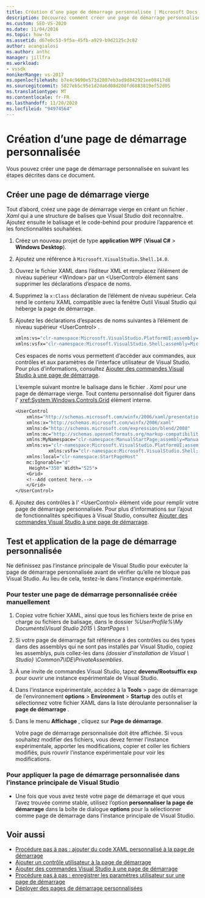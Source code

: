 ```yaml
---
title: Création d’une page de démarrage personnalisée | Microsoft Docs
description: Découvrez comment créer une page de démarrage personnalisée. Commencez par une page de démarrage vierge, ajoutez des contrôles à l’élément UserControl vide, puis testez votre page.
ms.custom: SEO-VS-2020
ms.date: 11/04/2016
ms.topic: how-to
ms.assetid: d67e0c53-9f5a-45fb-a929-b9d2125c3c82
author: acangialosi
ms.author: anthc
manager: jillfra
ms.workload:
- vssdk
monikerRange: vs-2017
ms.openlocfilehash: b7e4c9690e573d2807eb3ad9d842921ee08417d8
ms.sourcegitcommit: 5027eb5c95e1d2da6d08d208fd6883819ef52d05
ms.translationtype: MT
ms.contentlocale: fr-FR
ms.lasthandoff: 11/20/2020
ms.locfileid: "94974564"
---
```

# <a name="creating-a-custom-start-page"></a>Création d’une page de démarrage personnalisée

Vous pouvez créer une page de démarrage personnalisée en suivant les étapes décrites dans ce document.

## <a name="create-a-blank-start-page"></a>Créer une page de démarrage vierge

Tout d’abord, créez une page de démarrage vierge en créant un fichier *. Xaml* qui a une structure de balises que Visual Studio doit reconnaître. Ajoutez ensuite le balisage et le code-behind pour produire l’apparence et les fonctionnalités souhaitées.

1. Créez un nouveau projet de type **application WPF** (**Visual C#**  >  **Windows Desktop**).

2. Ajoutez une référence à `Microsoft.VisualStudio.Shell.14.0`.

3. Ouvrez le fichier XAML dans l’éditeur XML et remplacez l’élément de niveau supérieur \<Window> par un \<UserControl> élément sans supprimer les déclarations d’espace de noms.

4. Supprimez la `x:Class` déclaration de l’élément de niveau supérieur. Cela rend le contenu XAML compatible avec la fenêtre Outil Visual Studio qui héberge la page de démarrage.

5. Ajoutez les déclarations d’espaces de noms suivantes à l’élément de niveau supérieur \<UserControl> .

    ```vb
    xmlns:vs="clr-namespace:Microsoft.VisualStudio.PlatformUI;assembly=Microsoft.VisualStudio.Shell.14.0"
    xmlns:vsfx="clr-namespace:Microsoft.VisualStudio.Shell;assembly=Microsoft.VisualStudio.Shell.14.0"
    ```

     Ces espaces de noms vous permettent d’accéder aux commandes, aux contrôles et aux paramètres de l’interface utilisateur de Visual Studio. Pour plus d’informations, consultez [Ajouter des commandes Visual Studio à une page de démarrage](../extensibility/adding-visual-studio-commands-to-a-start-page.md).

     L’exemple suivant montre le balisage dans le fichier *. Xaml* pour une page de démarrage vierge. Tout contenu personnalisé doit figurer dans l' <xref:System.Windows.Controls.Grid> élément interne.

    ```vb
    <UserControl
        xmlns="http://schemas.microsoft.com/winfx/2006/xaml/presentation"
        xmlns:x="http://schemas.microsoft.com/winfx/2006/xaml"
        xmlns:d="http://schemas.microsoft.com/expression/blend/2008"
        xmlns:mc="http://schemas.openxmlformats.org/markup-compatibility/2006"
        xmlns:MyNamespace="clr-namespace:ManualStartPage;assembly=ManualStartPage"
        xmlns:vs="clr-namespace:Microsoft.VisualStudio.PlatformUI;assembly=Microsoft.VisualStudio.Shell.14.0"
                xmlns:vsfx="clr-namespace:Microsoft.VisualStudio.Shell;assembly=Microsoft.VisualStudio.Shell.14.0"
        xmlns:local="clr-namespace:StartPageHost"
        mc:Ignorable="d"
         Height="350" Width="525">
        <Grid>
        <!--Add content here.-->
        </Grid>
    </UserControl>
    ```

6. Ajoutez des contrôles à l' \<UserControl> élément vide pour remplir votre page de démarrage personnalisée. Pour plus d’informations sur l’ajout de fonctionnalités spécifiques à Visual Studio, consultez [Ajouter des commandes Visual Studio à une page de démarrage](../extensibility/adding-visual-studio-commands-to-a-start-page.md).

## <a name="test-and-apply-the-custom-start-page"></a>Test et application de la page de démarrage personnalisée

Ne définissez pas l’instance principale de Visual Studio pour exécuter la page de démarrage personnalisée avant de vérifier qu’elle ne bloque pas Visual Studio. Au lieu de cela, testez-le dans l’instance expérimentale.

### <a name="to-test-a-manually-created-custom-start-page"></a>Pour tester une page de démarrage personnalisée créée manuellement

1. Copiez votre fichier XAML, ainsi que tous les fichiers texte de prise en charge ou fichiers de balisage, dans le dossier *%UserProfile%\My Documents\Visual Studio 2015 \ StartPages \\*

2. Si votre page de démarrage fait référence à des contrôles ou des types dans des assemblys qui ne sont pas installés par Visual Studio, copiez les assemblys, puis collez-les dans *{dossier d’installation de Visual \\ Studio} \Common7\IDE\PrivateAssemblies*.

3. À une invite de commandes Visual Studio, tapez **devenv/Rootsuffix exp** pour ouvrir une instance expérimentale de Visual Studio.

4. Dans l’instance expérimentale, accédez à la **Tools**  >  page de démarrage de l’environnement **options**  >  **Environment**  >  **Startup** des outils et sélectionnez votre fichier XAML dans la liste déroulante personnaliser la **page de démarrage** .

5. Dans le menu **Affichage** , cliquez sur **Page de démarrage**.

     Votre page de démarrage personnalisée doit être affichée. Si vous souhaitez modifier des fichiers, vous devez fermer l’instance expérimentale, apporter les modifications, copier et coller les fichiers modifiés, puis rouvrir l’instance expérimentale pour voir les modifications.

### <a name="to-apply-the-custom-start-page-in-the-primary-instance-of-visual-studio"></a>Pour appliquer la page de démarrage personnalisée dans l’instance principale de Visual Studio

- Une fois que vous avez testé votre page de démarrage et que vous l’avez trouvée comme stable, utilisez l’option **personnaliser la page de démarrage** dans la boîte de dialogue **options** pour la sélectionner comme page de démarrage dans l’instance principale de Visual Studio.

## <a name="see-also"></a>Voir aussi

- [Procédure pas à pas : ajouter du code XAML personnalisé à la page de démarrage](../extensibility/walkthrough-adding-custom-xaml-to-the-start-page.md)
- [Ajouter un contrôle utilisateur à la page de démarrage](../extensibility/adding-user-control-to-the-start-page.md)
- [Ajouter des commandes Visual Studio à une page de démarrage](../extensibility/adding-visual-studio-commands-to-a-start-page.md)
- [Procédure pas à pas : enregistrer les paramètres utilisateur sur une page de démarrage](../extensibility/walkthrough-saving-user-settings-on-a-start-page.md)
- [Déployer des pages de démarrage personnalisées](../extensibility/deploying-custom-start-pages.md)
